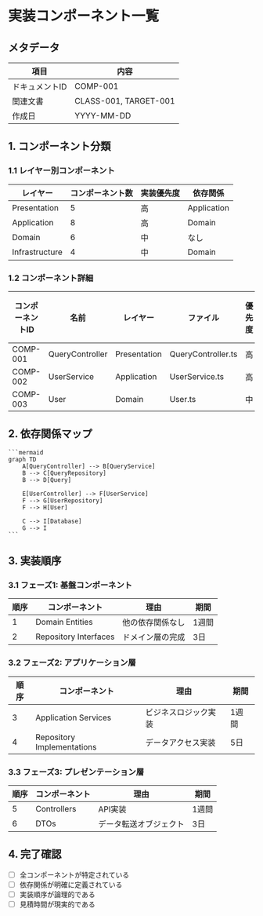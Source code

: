 # 実装コンポーネント一覧

## メタデータ
| 項目 | 内容 |
|------|------|
| ドキュメントID | COMP-001 |
| 関連文書 | CLASS-001, TARGET-001 |
| 作成日 | YYYY-MM-DD |

## 1. コンポーネント分類

### 1.1 レイヤー別コンポーネント
| レイヤー | コンポーネント数 | 実装優先度 | 依存関係 |
|----------|------------------|------------|----------|
| Presentation | 5 | 高 | Application |
| Application | 8 | 高 | Domain |
| Domain | 6 | 中 | なし |
| Infrastructure | 4 | 中 | Domain |

### 1.2 コンポーネント詳細
| コンポーネントID | 名前 | レイヤー | ファイル | 優先度 | 見積時間 |
|------------------|------|----------|---------|--------|----------|
| COMP-001 | QueryController | Presentation | QueryController.ts | 高 | 4h |
| COMP-002 | UserService | Application | UserService.ts | 高 | 6h |
| COMP-003 | User | Domain | User.ts | 中 | 3h |

## 2. 依存関係マップ

````mermaid
```mermaid
graph TD
    A[QueryController] --> B[QueryService]
    B --> C[QueryRepository]
    B --> D[Query]
    
    E[UserController] --> F[UserService]
    F --> G[UserRepository]
    F --> H[User]
    
    C --> I[Database]
    G --> I
```
````

## 3. 実装順序

### 3.1 フェーズ1: 基盤コンポーネント
| 順序 | コンポーネント | 理由 | 期間 |
|------|----------------|------|------|
| 1 | Domain Entities | 他の依存関係なし | 1週間 |
| 2 | Repository Interfaces | ドメイン層の完成 | 3日 |

### 3.2 フェーズ2: アプリケーション層
| 順序 | コンポーネント | 理由 | 期間 |
|------|----------------|------|------|
| 3 | Application Services | ビジネスロジック実装 | 1週間 |
| 4 | Repository Implementations | データアクセス実装 | 5日 |

### 3.3 フェーズ3: プレゼンテーション層
| 順序 | コンポーネント | 理由 | 期間 |
|------|----------------|------|------|
| 5 | Controllers | API実装 | 1週間 |
| 6 | DTOs | データ転送オブジェクト | 3日 |

## 4. 完了確認
- [ ] 全コンポーネントが特定されている
- [ ] 依存関係が明確に定義されている
- [ ] 実装順序が論理的である
- [ ] 見積時間が現実的である
